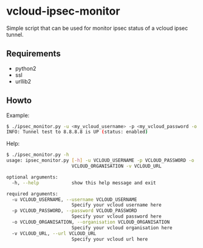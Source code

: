 # vcloud-ipsec-monitor
Simple script that can be used for monitor ipsec status of a vcloud ipsec tunnel.

## Requirements
- python2
- ssl
- urllib2

## Howto
Example:
```sh
$ ./ipsec_monitor.py -u <my_vcloud_username> -p <my_vcloud_password -o <my_vcloud_organisation> -v <my_vcloud_url>
INFO: Tunnel test to 8.8.8.8 is UP (status: enabled)
```

Help:
```sh
$ ./ipsec_monitor.py -h
usage: ipsec_monitor.py [-h] -u VCLOUD_USERNAME -p VCLOUD_PASSWORD -o
                        VCLOUD_ORGANISATION -v VCLOUD_URL

optional arguments:
  -h, --help            show this help message and exit

required arguments:
  -u VCLOUD_USERNAME, --username VCLOUD_USERNAME
                        Specify your vcloud username here
  -p VCLOUD_PASSWORD, --password VCLOUD_PASSWORD
                        Specify your vcloud password here
  -o VCLOUD_ORGANISATION, --organisation VCLOUD_ORGANISATION
                        Specify your vcloud organisation here
  -v VCLOUD_URL, --url VCLOUD_URL
                        Specify your vcloud url here
```

